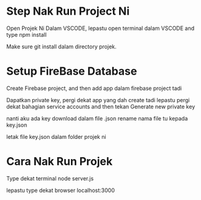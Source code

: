# Step Nak Run Project Ni

Open Projek Ni Dalam VSCODE, lepastu open terminal dalam VSCODE and type npm install

Make sure git install dalam directory projek.

# Setup FireBase Database

Create Firebase project, and then add app dalam firebase project tadi

Dapatkan private key, pergi dekat app yang dah create tadi lepastu pergi dekat bahagian service accounts and then tekan Generate new private key

nanti aku ada key download dalam file .json
rename nama file tu kepada key.json

letak file key.json dalam folder projek ni

# Cara Nak Run Projek

Type dekat terminal node server.js

lepastu type dekat browser localhost:3000